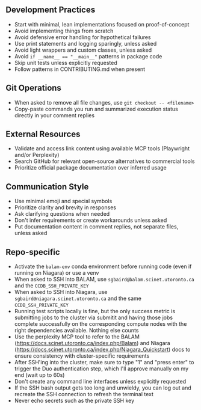 ## Development Practices

- Start with minimal, lean implementations focused on proof-of-concept
- Avoid implementing things from scratch
- Avoid defensive error handling for hypothetical failures
- Use print statements and logging sparingly, unless asked
- Avoid light wrappers and custom classes, unless asked
- Avoid `if __name__ == "__main__"` patterns in package code
- Skip unit tests unless explicitly requested
- Follow patterns in CONTRIBUTING.md when present

## Git Operations

- When asked to remove all file changes, use `git checkout -- <filename>`
- Copy-paste commands you run and summarized execution status directly in your comment replies

## External Resources

- Validate and access link content using available MCP tools (Playwright and/or Perplexity)
- Search GitHub for relevant open-source alternatives to commercial tools
- Prioritize official package documentation over inferred usage

## Communication Style

- Use minimal emoji and special symbols
- Prioritize clarity and brevity in responses
- Ask clarifying questions when needed
- Don't infer requirements or create workarounds unless asked
- Put documentation content in comment replies, not separate files, unless asked

## Repo-specific

- Activate the `balam-env` conda environment before running code (even if running on Niagara) or use a venv
- When asked to SSH into BALAM, use `sgbaird@balam.scinet.utoronto.ca` and the `CCDB_SSH_PRIVATE_KEY`
- When asked to SSH into Niagara, use `sgbaird@niagara.scinet.utoronto.ca` and the same `CCDB_SSH_PRIVATE_KEY`
- Running test scripts locally is fine, but the only success metric is submitting jobs to the cluster via submitit and having those jobs complete successfully on the corresponding compute nodes with the right dependencies available. Nothing else counts
- Use the perplexity MCP tool to refer to the BALAM (https://docs.scinet.utoronto.ca/index.php/Balam) and Niagara (https://docs.scinet.utoronto.ca/index.php/Niagara_Quickstart) docs to ensure consistency with cluster-specific requirements
- After SSH'ing into the cluster, make sure to type "1" and "press enter" to trigger the Duo authentication step, which I'll approve manually on my end (wait up to 60s)
- Don't create any command line interfaces unless explicitly requested
- If the SSH bash output gets too long and unwieldy, you can log out and recreate the SSH connection to refresh the terminal text
- Never echo secrets such as the private SSH key


<!--- add as .github/copilot-instructions.md, see https://docs.github.com/en/enterprise-cloud@latest/copilot/using-github-copilot/coding-agent/best-practices-for-using-copilot-to-work-on-tasks for additional context --->

